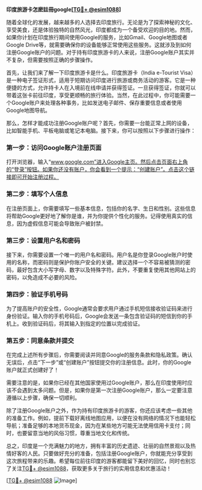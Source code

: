 **印度旅游卡怎麽註冊google[[TG💪+ @esim1088](https://t.me/s/esim1088)]**

随着全球化的发展，越来越多的人选择去印度旅行。无论是为了探索神秘的文化、享受美食，还是体验独特的自然风光，印度都成为一个备受欢迎的目的地。然而，如果你计划在印度旅行期间使用Google的服务，比如Gmail、Google地图或者Google Drive等，就需要确保你的设备能够正常使用这些服务。这就涉及到如何注册Google账户的问题。对于持有印度旅游卡的人来说，注册Google账户其实并不复杂，但需要按照正确的步骤操作。

首先，让我们来了解一下印度旅游卡是什么。印度旅游卡（India e-Tourist Visa）是一种电子签证形式，适用于短期访问印度进行旅游或商务活动的游客。它是一种便捷的方式，允许持卡人在入境前在线申请并获得签证。一旦获得签证，你就可以带着这张卡前往印度，享受更顺畅的旅行体验。当然，在此过程中，你可能需要一个Google账户来处理各种事务，比如发送电子邮件、保存重要信息或者使用Google地图导航。

那么，怎样才能成功注册Google账户呢？首先，你需要一台能正常上网的设备，比如智能手机、平板电脑或笔记本电脑。接下来，你可以按照以下步骤进行操作：

### 第一步：访问Google账户注册页面

打开浏览器，输入“www.google.com”进入Google主页。然后点击页面右上角的“登录”按钮。如果你还没有账户，你会看到一个提示：“创建账户”。点击这个链接即可开始注册过程。

### 第二步：填写个人信息

在注册页面上，你需要填写一些基本信息，包括你的名字、生日和性别。这些信息将帮助Google更好地了解你是谁，并为你提供个性化的服务。记得使用真实的信息，因为虚假信息可能会导致账户被封禁。

### 第三步：设置用户名和密码

接下来，你需要设置一个唯一的用户名和密码。用户名是你登录Google账户时使用的名称，而密码则是保护你账户安全的关键。建议选择一个不容易被猜测的密码，最好包含大小写字母、数字以及特殊字符。此外，不要重复使用其他网站上的密码，以免造成不必要的风险。

### 第四步：验证手机号码

为了提高账户的安全性，Google通常会要求用户通过手机短信接收验证码来进行身份验证。输入你的手机号码后，Google会发送一条包含验证码的短信到你的手机上。收到验证码后，将其输入到指定的位置以完成验证。

### 第五步：同意条款并提交

在完成上述所有步骤后，你需要阅读并同意Google的服务条款和隐私政策。确认无误后，点击“下一步”或“创建账户”按钮提交你的注册信息。此时，你的Google账户就正式创建好了！

需要注意的是，如果你已经在其他国家使用过Google账户，那么在印度使用时应该不会遇到太多问题。但是，如果你是第一次注册Google账户，那么一定要注意遵循以上步骤，确保一切顺利。

除了注册Google账户之外，作为持有印度旅游卡的游客，你还应该考虑一些其他的准备工作。例如，提前下载好离线地图应用，以便在没有网络的情况下也能轻松导航；准备足够的本地货币现金，因为在某些地方可能无法使用信用卡支付；同时，也要留意当地的风俗习惯，尊重当地文化和传统。

总之，印度是一个充满魅力的地方，拥有丰富的历史遗迹、壮丽的自然景观以及热情好客的人民。只要做好充分的准备，包括注册Google账户，你就能充分享受到这次旅程带来的乐趣。希望每位前往印度的游客都能留下美好的回忆，同时也别忘了关注[TG💪+ @esim1088](https://t.me/s/esim1088)，获取更多关于旅行的实用信息和优惠活动！

[[TG💪+ @esim1088](https://t.me/s/esim1088) ![Image](https://i.postimg.cc/4NQfJmqS/Snipaste-2025-05-13-00-14-12.png)]